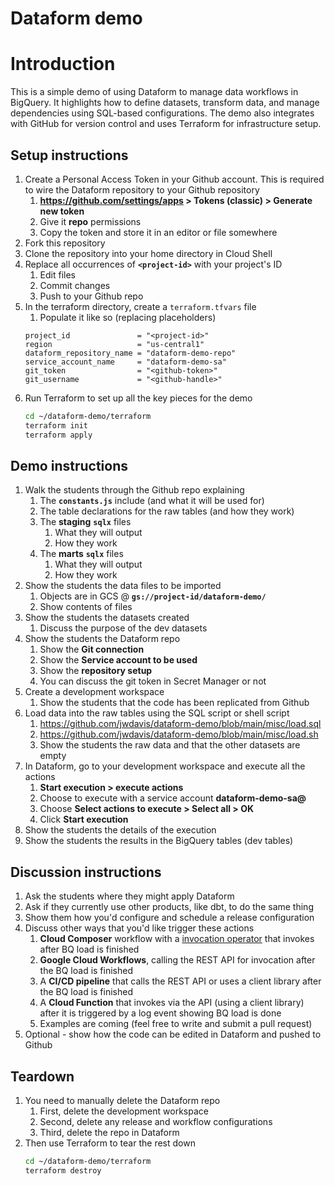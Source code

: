 # Dataform demo

# Introduction 

This is a simple demo of using Dataform to manage data workflows in BigQuery. It highlights how to define datasets, transform data, and manage dependencies using SQL-based configurations. The demo also integrates with GitHub for version control and uses Terraform for infrastructure setup.

## Setup instructions

1. Create a Personal Access Token in your Github account. This is required to wire the Dataform repository to your Github repository
   1. **https://github.com/settings/apps > Tokens (classic) > Generate new token**
   2. Give it **repo** permissions
   3. Copy the token and store it in an editor or file somewhere
2. Fork this repository
3. Clone the repository into your home directory in Cloud Shell
4. Replace all occurrences of **`<project-id>`** with your project's ID
   1. Edit files
   2. Commit changes
   3. Push to your Github repo
5. In the terraform directory, create a `terraform.tfvars` file
   1. Populate it like so (replacing placeholders)
    ```
    project_id               = "<project-id>"
    region                   = "us-central1"
    dataform_repository_name = "dataform-demo-repo"
    service_account_name     = "dataform-demo-sa"
    git_token                = "<github-token>"
    git_username             = "<github-handle>"
    ```
6. Run Terraform to set up all the key pieces for the demo
   ```bash
   cd ~/dataform-demo/terraform
   terraform init
   terraform apply
   ```

## Demo instructions

1. Walk the students through the Github repo explaining
   1. The **`constants.js`** include (and what it will be used for)
   2. The table declarations for the raw tables (and how they work)
   3. The **staging** **`sqlx`** files
      1. What they will output
      2. How they work
   4. The **marts** **`sqlx`** files
      1. What they will output
      2. How they work
2. Show the students the data files to be imported
   1. Objects are in GCS @ **`gs://project-id/dataform-demo/`**
   2. Show contents of files
3. Show the students the datasets created
   1. Discuss the purpose of the dev datasets
4. Show the students the Dataform repo
   1. Show the **Git connection**
   2. Show the **Service account to be used**
   3. Show the **repository setup**
   4. You can discuss the git token in Secret Manager or not
5. Create a development workspace
   1. Show the students that the code has been replicated from Github
6. Load data into the raw tables using the SQL script or shell script
   1. https://github.com/jwdavis/dataform-demo/blob/main/misc/load.sql 
   2. https://github.com/jwdavis/dataform-demo/blob/main/misc/load.sh 
   3. Show the students the raw data and that the other datasets are empty
7. In Dataform, go to your development workspace and execute all the actions
   1. **Start execution > execute actions**
   2. Choose to execute with a service account **dataform-demo-sa@**
   3. Choose **Select actions to execute > Select all > OK**
   4. Click **Start execution**
8. Show the students the details of the execution
9. Show the students the results in the BigQuery tables (dev tables)

## Discussion instructions

1. Ask the students where they might apply Dataform
2. Ask if they currently use other products, like dbt, to do the same thing
3. Show them how you'd configure and schedule a release configuration
4. Discuss other ways that you'd like trigger these actions
   1. **Cloud Composer** workflow with a [invocation operator](https://airflow.apache.org/docs/apache-airflow-providers-google/stable/operators/cloud/dataform.html#create-workflow-invocation) that invokes after BQ load is finished
   2. **Google Cloud Workflows**, calling the REST API for invocation after the BQ load is finished
   3. A **CI/CD pipeline** that calls the REST API or uses a client library after the BQ load is finished
   4. A **Cloud Function** that invokes via the API (using a client library) after it is triggered by a log event showing BQ load is done
   5. Examples are coming (feel free to write and submit a pull request)
5. Optional - show how the code can be edited in Dataform and pushed to Github

## Teardown

1. You need to manually delete the Dataform repo
   1. First, delete the development workspace
   2. Second, delete any release and workflow configurations
   3. Third, delete the repo in Dataform
2. Then use Terraform to tear the rest down
   ```bash
   cd ~/dataform-demo/terraform
   terraform destroy
   ```